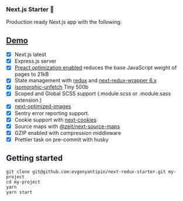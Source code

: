 ### Next.js Starter 🚀

Production ready Next.js app with the following:

## [Demo](https://next-redux-starter.evgenyantipin.vercel.app)
- [x] Next.js latest
- [x] Express.js server
- [x] [Preact optimization enabled](https://github.com/developit/nextjs-preact-demo) reduces the base JavaScript weight of pages to 21kB
- [x] State management with [redux](https://github.com/reactjs/redux) and [next-redux-wrapper 6.x](https://github.com/kirill-konshin/next-redux-wrapper)
- [x] [isomorphic-unfetch](https://github.com/developit/unfetch) Tiny 500b
- [x] Scoped and Global SCSS support (.module.scss or .module.sass extension.)
- [x] [next-optimized-images](https://github.com/cyrilwanner/next-optimized-images)
- [x] Sentry error reporting support.
- [x] Cookie support with [next-cookies](https://github.com/matthewmueller/next-cookies)
- [x] Source maps with [@zeit/next-source-maps](https://github.com/vercel/next-plugins/tree/master/packages/next-source-maps)
- [x] GZIP enabled with compression middleware
- [x] Prettier task on pre-commit with husky
## Getting started
```
git clone git@github.com:evgenyantipin/next-redux-starter.git my-project
cd my-project
yarn
yarn start
```
